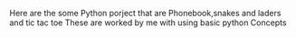 Here are the some Python porject that are Phonebook,snakes and laders and tic tac toe 
These are worked by me with using basic python Concepts
